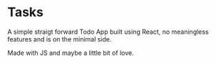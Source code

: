# Tasks  
  
A simple straigt forward Todo App built using React, no meaningless features and is on the minimal side.

Made with JS and maybe a little bit of love. 
